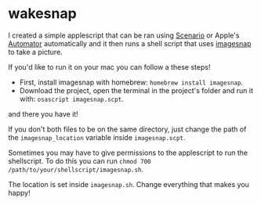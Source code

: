 # wakesnap

I created a simple applescript that can be ran using [Scenario](http://www.lagentesoft.com/scenario/) or Apple's [Automator](http://macosxautomation.com/automator/) automatically and it then runs a shell script that uses [imagesnap](http://iharder.sourceforge.net/current/macosx/imagesnap/) to take a picture.

If you'd like to run it on your mac you can follow a these steps!

* First, install imagesnap with homebrew:
`homebrew install imagesnap`.
* Download the project, open the terminal in the project's folder and run it with:
`osascript imagesnap.scpt`.

and there you have it!

If you don't both files to be on the same directory, just change the path of the `imagesnap_location` variable inside `imagesnap.scpt`.

Sometimes you may have to give permissions to the applescript to run the shellscript. To do this you can run `chmod 700 /path/to/your/shellscript/imagesnap.sh`.

The location is set inside `imagesnap.sh`. Change everything that makes you happy!
